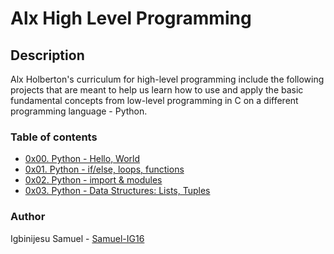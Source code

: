# Alx High Level Programming
## Description
Alx Holberton's curriculum for high-level programming include the following projects that are meant to help us learn how to use and apply the basic fundamental concepts from low-level programming in C on a different programming language - Python.
### Table of contents
* [0x00. Python - Hello, World](https://github.com/Samuel-IG16/alx-higher_level_programming/tree/master/0x00-python-hello_world)
* [0x01. Python - if/else, loops, functions](https://github.com/Samuel-IG16/alx-higher_level_programming/tree/master/0x01-python-if_else_loops_functions)
* [0x02. Python - import & modules](https://github.com/Samuel-IG16/alx-higher_level_programming/tree/master/0x02-python-import_modules)
* [0x03. Python - Data Structures: Lists, Tuples]()
### Author
Igbinijesu Samuel - [Samuel-IG16](https://github.com/Samuel-IG16)
